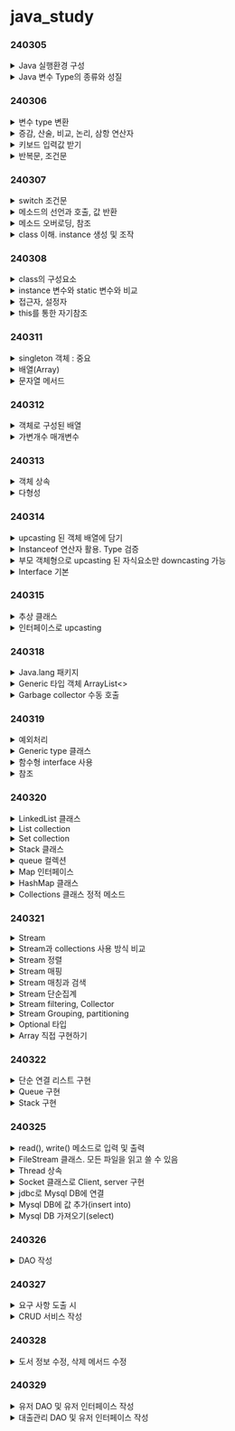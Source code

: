 # java_study

### 240305
<details>
<summary>Java 실행환경 구성</summary>

설치
- java 17
- OpenJdk : oracle adoptium
  - java가 설치되는 폴더에 설치
- 환경변수 등록 : jdk가 설치된 폴더로

intellij 설정
- setting에서 auto import 버튼 다 누르기
- setting-compiler에서 Build project automatically 체크
- intent-java. tap 크기를 2,2,4로 변경
- 로그 출력시 한글 깨짐 방지
  - Help-Edit custom VM options. -Dfile.encoding=UTF-8 추가하고 저장
- file-invalid Cahses. 제대로 import 되지 않거나 변경사항이 적용되지 않을 때
</details>

<details>
<summary>Java 변수 Type의 종류와 성질</summary>

- Type 크기에 맞는 literal을 넣어줘야 한다
- literal의 크기가 더 큰 경우에는 형변환을 해야 오류가 발생하지 않는다.

</details>

### 240306

<details>
<summary>변수 type 변환</summary>

```java
//char를 String으로 변환
String s2 = '3' + "";

//String을 char로 변환
char c4 = s2.charAt(0);
```
</details>

<details>
<summary>증감, 산술, 비교, 논리, 삼항 연산자</summary>

```java
//조건연산 (삼항연산)
boolean b4 = (1 != 1) ? true : false;
```
</details>

<details>
<summary>키보드 입력값 받기</summary>

```java
Scanner in = new Scanner(System.in);
```
</details>

<details>
<summary>반복문, 조건문</summary>

```

```
</details>

### 240307

<details>
<summary>switch 조건문</summary>

```java
switch (조건) {
  case 결과 -> {
  ...
} default -> {
  ...
}

//개선된 조건문
kind = switch (animal){
  case "호랑이" -> "포유류";
  case "참새" -> "조류";
  case "고등어" -> "어류";
  default -> {
    System.out.print("어이쿠, ");
        yield "...";
}
```

</details>

<details>
<summary>메소드의 선언과 호출, 값 반환</summary>

```
메소드는 매개변수를 필요로 한다
```
</details>

<details>
<summary>메소드 오버로딩, 참조</summary>

```
같은 이름의 메서드의 매개변수의 개수와 type을 다르게 한다.
```
</details>

<details>
<summary>class 이해. instance 생성 및 조작</summary>

```java
// 객체 속성 및 메서드 설정
public class Animal {
  // 필드
  int legs;
  // 메서드
  void eat(){
    System.out.println("먹는다.");
  }
  void move(){
    System.out.println("움직인다.");
  }
}

// 상속 : extends
public class Bird extends Animal {
  @Override
  void move() {
    System.out.println("난다");;
  }

  @Override
  void eat() {
    System.out.println("벌레를 먹는다.");
  }

  // 필드
  int legs = 2;
  int wings = 2;
  
}

// 캡슐화(은닉) : private
// singleton 패턴이 캡슐화를 사용하는 대표적인 방법이다

// 다형성 : @override (annotation)
// 하나의 객체가 여러가지 타입을 가질 수 있는 것 

```

</details>

### 240308

<details>
<summary>class의 구성요소</summary>

```
- 멤버(필드, 메서드), 생성자
```
</details>

<details>
<summary> instance 변수와 static 변수와 비교</summary>

```
인스턴스 변수는 heap 영역에 저장되며, garbage collection의 대상이 된다.
```
</details>

<details>
<summary>접근자, 설정자</summary>

```
`private` 으로 캡슐화된 변수를 외부에서 사용할 때는 값을 
반환하는 접근자(getter)와 값을 변경하도록 하는 설정자(setter)가 필요하다
```
</details>

<details>
<summary>this를 통한 자기참조</summary>

```
this로 가리키는 변수는 메서드의 변수이다.
```

</details>

### 240311

<details>
<summary>singleton 객체 : 중요</summary>

```
사용하는 이유 : 변수를 초기화 해놓는 것처럼 객체의 멤버들을 초기화 해놓기 위해 사용한다.
- 메모리를 절약할 수 있다

```
</details>

<details>
<summary>배열(Array)</summary>

```

```
</details>

<details>
<summary>문자열 메서드</summary>

```

```
</details>

### 240312

<details>
<summary>객체로 구성된 배열</summary>

```java
Ball[] balls = new Ball[5];
```

</details>

<details>
<summary>가변개수 매개변수</summary>

```

```

</details>

### 240313

<details>
<summary>객체 상속</summary>

```

```
</details>

<details>
<summary>다형성</summary>

```
부모 생성자를 매겨변수로 가지는 메서드에서 사용될 수 있다
```
</details>


### 240314

<details>
<summary>upcasting 된 객체 배열에 담기</summary>

```

```
</details>

<details>
<summary>Instanceof 연산자 활용. Type 검증</summary>

```

```
</details>

<details>
<summary>부모 객체형으로 upcasting 된 자식요소만 downcasting 가능</summary>

```

```
</details>

<details>
<summary>Interface 기본</summary>

```
interface의 추상 메소드를 override 해야한다.
```
</details>

### 240315

<details>
<summary>추상 클래스</summary>

```

```
</details>

<details>
<summary>인터페이스로 upcasting</summary>

```

```
</details>

### 240318

<details>
<summary>Java.lang 패키지</summary>

`Object 클래스`

`Class`

`System`

`StringBuilder`

`Wrapper 포장클래스`
```markdown
Integer, String, Double 등이 있으며, 기초 변수 타입과 동일한 기능을 해준다.
이를 사용해 단순한 변수 타입의 객체도 Java 기본 패키지를 사용할 수 있다.
```

`Calendar`

`Arrays`

`Random`

`MessageFormat`

`StringTokenizer`

</details>

<details>
<summary>Generic 타입 객체 ArrayList<></summary>

</details>

<details>
<summary>Garbage collector 수동 호출</summary>

</details>

### 240319

<details>
<summary>예외처리</summary>

</details>

<details>
<summary>Generic type 클래스</summary>

</details>

<details>
<summary>함수형 interface 사용</summary>

</details>

<details>
<summary>참조</summary>

</details>

### 240320

<details>
<summary>LinkedList 클래스</summary>

</details>

<details>
<summary>List collection</summary>

</details>

<details>
<summary>Set collection</summary>

</details>

<details>
<summary>Stack 클래스</summary>

</details>

<details>
<summary>queue 컬렉션</summary>

</details>

<details>
<summary>Map 인터페이스</summary>

</details>

<details>
<summary>HashMap 클래스</summary>

</details>

<details>
<summary>Collections 클래스 정적 메소드</summary>

</details>

### 240321

<details>
<summary>Stream</summary>

Stream<T> = Stream.of(배열)

느긋한 연산. 요소를 요구하기 전까지 작업하지 않는다
</details>

<details>
<summary>Stream과 collections 사용 방식 비교</summary>

</details>

<details>
<summary>Stream 정렬</summary>

</details>

<details>
<summary>Stream 매핑</summary>

</details>

<details>
<summary>Stream 매칭과 검색</summary>

</details>

<details>
<summary>Stream 단순집계</summary>

</details>

<details>
<summary>Stream filtering, Collector</summary>

</details>

<details>
<summary>Stream Grouping, partitioning</summary>

</details>

<details>
<summary>Optional 타입</summary>

</details>

<details>
<summary>Array 직접 구현하기</summary>

- 배열의 원리 : overflow가 발생하면 배열의 크기를 2배 증가시킨다.
- 배열이 1/4 남아있다면 크기를 1/2로 줄인다.
</details>

### 240322

<details>
<summary>단순 연결 리스트 구현</summary>

- 노드로 구성됐다. 빈 공간이 존재하지 않음
- 자료 추가 삭제 : O(1). 자료 탐색 : O(N)

</details>

<details>
<summary>Queue 구현</summary>

- 자료 추가, 삭제 : O(1)

</details>

<details>
<summary>Stack 구현</summary>

- top에 넣고, top에서 제거한다.

</details>

### 240325

<details>
<summary>read(), write() 메소드로 입력 및 출력</summary>

- 

</details>

<details>
<summary>FileStream 클래스. 모든 파일을 읽고 쓸 수 있음</summary>

</details>

<details>
<summary>Thread 상속</summary>

</details>

<details>
<summary>Socket 클래스로 Client, server 구현</summary>

</details>

<details>
<summary>jdbc로 Mysql DB에 연결</summary>

**과정 순서**
- 
- 
- 
- 
- 
- 
- 


```java
Class.forName("com.mysql.cj.jdbc.Driver");
connect = DriverManager.getConnection(url, "root", "password");
```

</details>

<details>
<summary>Mysql DB에 값 추가(insert into)</summary>

</details>

<details>
<summary>Mysql DB 가져오기(select)</summary>

- 

</details>

### 240326

<details>
<summary>DAO 작성</summary>

**음식 결제 서비스**
- payments, restaurants, students 테이블 

**진행순서**
- DB 작성
- jdbc-db 연결
- java 객체생성
- DAO 작성
- 유저 인터페이스 작성

</details>

### 240327

<details>
<summary>요구 사항 도출 시</summary>

- 관련 분야의 비즈니스 로직에 대한 이해가 중요하다
- 관련 문서를 읽거나 자주 사용하는 용어를 정리하는 것도 설계에 도움이 된다.

</details>

<details>
<summary>CRUD 서비스 작성</summary>

**도서관리시스템**
- books, users 테이블

**진행순서**
- DB 작성
- jdbc-db 연결
- java 객체생성
- DAO 작성
- 유저 인터페이스 작성

</details>

### 240328

<details>
<summary>도서 정보 수정, 삭제 메서드 수정</summary>

- like Query문이 제대로 작동하지 않는 문제 발생

</details>

### 240329

<details>
<summary>유저 DAO 및 유저 인터페이스 작성</summary>

- 도서, 유저, 대출정보 메서드를 작성하는 과정에서 Foreign key 사용의 필요성에 대해 생각

</details>

<details>
<summary>대출관리 DAO 및 유저 인터페이스 작성</summary>

</details>